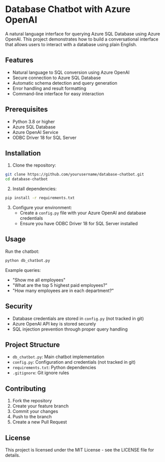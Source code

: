 # Database Chatbot with Azure OpenAI

A natural language interface for querying Azure SQL Database using Azure OpenAI. This project demonstrates how to build a conversational interface that allows users to interact with a database using plain English.

## Features

- Natural language to SQL conversion using Azure OpenAI
- Secure connection to Azure SQL Database
- Automatic schema detection and query generation
- Error handling and result formatting
- Command-line interface for easy interaction

## Prerequisites

- Python 3.8 or higher
- Azure SQL Database
- Azure OpenAI Service
- ODBC Driver 18 for SQL Server

## Installation

1. Clone the repository:
```bash
git clone https://github.com/yourusername/database-chatbot.git
cd database-chatbot
```

2. Install dependencies:
```bash
pip install -r requirements.txt
```

3. Configure your environment:
   - Create a `config.py` file with your Azure OpenAI and database credentials
   - Ensure you have ODBC Driver 18 for SQL Server installed

## Usage

Run the chatbot:
```bash
python db_chatbot.py
```

Example queries:
- "Show me all employees"
- "What are the top 5 highest paid employees?"
- "How many employees are in each department?"

## Security

- Database credentials are stored in `config.py` (not tracked in git)
- Azure OpenAI API key is stored securely
- SQL injection prevention through proper query handling

## Project Structure

- `db_chatbot.py`: Main chatbot implementation
- `config.py`: Configuration and credentials (not tracked in git)
- `requirements.txt`: Python dependencies
- `.gitignore`: Git ignore rules

## Contributing

1. Fork the repository
2. Create your feature branch
3. Commit your changes
4. Push to the branch
5. Create a new Pull Request

## License

This project is licensed under the MIT License - see the LICENSE file for details. 